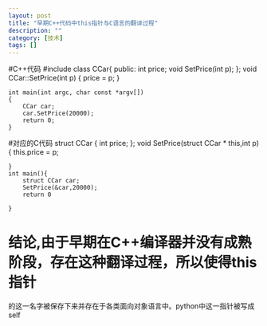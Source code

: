 ```yaml
---
layout: post
title: "早期C++代码中this指针与C语言的翻译过程"
description: ""
category: [技术]
tags: []
---
```

#C++代码
	#include <iostream>
	class CCar{
	public:
		int price;
		void SetPrice(int p);
	};
	void CCar::SetPrice(int p)
	{
		price = p;
	}

	int main(int argc, char const *argv[])
	{
		CCar car;
		car.SetPrice(20000);
		return 0;
	}

#对应的C代码
	struct CCar
	{
		int price;
	};
	void SetPrice(struct CCar * this,int p){
		this.price = p;

	}
	int main(){
		struct CCar car;
		SetPrice(&car,20000);
		return 0

	}
# 结论,由于早期在C++编译器并没有成熟阶段，存在这种翻译过程，所以使得this指针
的这一名字被保存下来并存在于各类面向对象语言中。python中这一指针被写成self
